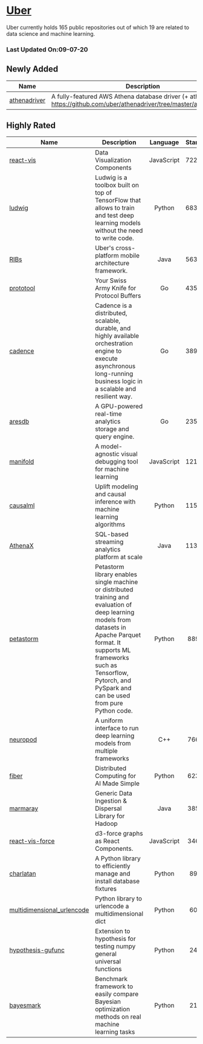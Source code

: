 # [Uber](https://github.com/uber)

Uber currently holds 165 public repositories out of which 19 are related to data science and machine learning.

 ### Last Updated On:09-07-20

## Newly Added

| Name | Description | Language | Stars | License |
| ---- | ----------- | :--------: | :-----: | :-------: |
| [athenadriver](https://github.com/uber/athenadriver) | A fully-featured AWS Athena database driver (+ athenareader https://github.com/uber/athenadriver/tree/master/athenareader) | Go | 54 | MIT License |

## Highly Rated

| Name | Description | Language | Stars | License |
| ---- | ----------- | :--------: | :-----: | :-------: |
 | [react-vis](https://github.com/uber/react-vis) | Data Visualization Components | JavaScript | 7228 | MIT License |
| [ludwig](https://github.com/uber/ludwig) | Ludwig is a toolbox built on top of TensorFlow that allows to train and test deep learning models without the need to write code. | Python | 6835 | Apache License 2.0 |
| [RIBs](https://github.com/uber/RIBs) | Uber's cross-platform mobile architecture framework. | Java | 5638 | Apache License 2.0 |
| [prototool](https://github.com/uber/prototool) | Your Swiss Army Knife for Protocol Buffers | Go | 4354 | MIT License |
| [cadence](https://github.com/uber/cadence) | Cadence is a distributed, scalable, durable, and highly available orchestration engine to execute asynchronous long-running business logic in a scalable and resilient way. | Go | 3898 | MIT License |
| [aresdb](https://github.com/uber/aresdb) | A GPU-powered real-time analytics storage and query engine.  | Go | 2353 | Apache License 2.0 |
| [manifold](https://github.com/uber/manifold) | A model-agnostic visual debugging tool for machine learning | JavaScript | 1214 | Apache License 2.0 |
| [causalml](https://github.com/uber/causalml) | Uplift modeling and causal inference with machine learning algorithms | Python | 1151 | Other |
| [AthenaX](https://github.com/uber/AthenaX) | SQL-based streaming analytics platform at scale | Java | 1133 | Apache License 2.0 |
| [petastorm](https://github.com/uber/petastorm) | Petastorm library enables single machine or distributed training and evaluation of deep learning models from datasets in Apache Parquet format. It supports ML frameworks such as Tensorflow, Pytorch, and PySpark and can be used from pure Python code. | Python | 889 | Apache License 2.0 |
| [neuropod](https://github.com/uber/neuropod) | A uniform interface to run deep learning models from multiple frameworks | C++ | 766 | Apache License 2.0 |
| [fiber](https://github.com/uber/fiber) | Distributed Computing for AI Made Simple | Python | 623 | Apache License 2.0 |
| [marmaray](https://github.com/uber/marmaray) | Generic Data Ingestion & Dispersal Library for Hadoop | Java | 385 | Other |
| [react-vis-force](https://github.com/uber/react-vis-force) | d3-force graphs as React Components. | JavaScript | 346 | Other |
| [charlatan](https://github.com/uber/charlatan) | A Python library to efficiently manage and install database fixtures | Python | 89 | Other |
| [multidimensional_urlencode](https://github.com/uber/multidimensional_urlencode) | Python library to urlencode a multidimensional dict | Python | 60 | MIT License |
| [hypothesis-gufunc](https://github.com/uber/hypothesis-gufunc) | Extension to hypothesis for testing numpy general universal functions | Python | 24 | Apache License 2.0 |
| [bayesmark](https://github.com/uber/bayesmark) | Benchmark framework to easily compare Bayesian optimization methods on real machine learning tasks | Python | 21 | Apache License 2.0 |
